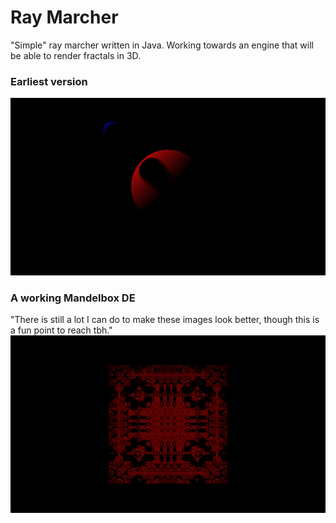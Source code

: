 # Ray Marcher
 "Simple" ray marcher written in Java. Working towards an engine that will be able to render fractals in 3D.
 
 ### Earliest version
 ![first_image](/res/Image1.png)

 ### A working Mandelbox DE
 "There is still a lot I can do to make these images look better, though this is a fun point to reach tbh."
 ![first_fractal](/res/Image2.png)